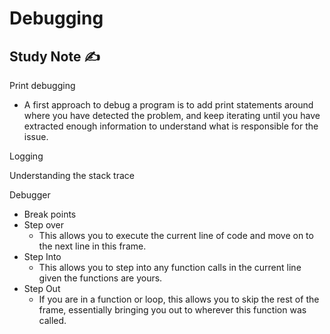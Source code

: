 # Debugging

## Study Note ✍️

Print debugging

- A first approach to debug a program is to add print statements around where you have detected the problem, and keep iterating until you have extracted enough information to understand what is responsible for the issue.

Logging

Understanding the stack trace

Debugger

- Break points
- Step over
  - This allows you to execute the current line of code and move on to the next line in this frame.
- Step Into
  - This allows you to step into any function calls in the current line given the functions are yours.
- Step Out
  - If you are in a function or loop, this allows you to skip the rest of the frame, essentially bringing you out to wherever this function was called.


